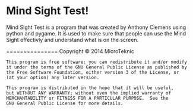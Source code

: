 Mind Sight Test!
===============

Mind Sight Test is a program that was created by Anthony Clemens using python and pygame. It is used to make sure that people can use the Mind Sight effectivly and understand what is on the screen.

===============
    Copyright © 2014  MicroTeknic

    This program is free software: you can redistribute it and/or modify
    it under the terms of the GNU General Public License as published by
    the Free Software Foundation, either version 3 of the License, or
    (at your option) any later version.

    This program is distributed in the hope that it will be useful,
    but WITHOUT ANY WARRANTY; without even the implied warranty of
    MERCHANTABILITY or FITNESS FOR A PARTICULAR PURPOSE.  See the
    GNU General Public License for more details.
